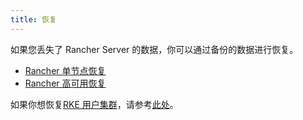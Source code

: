 ```yaml
---
title: 恢复
---
```


如果您丢失了 Rancher Server 的数据，你可以通过备份的数据进行恢复。

- [Rancher 单节点恢复](/docs/backups/restorations/single-node-restoration/_index)
- [Rancher 高可用恢复](/docs/backups/restorations/ha-restoration/_index)

如果你想恢复[RKE 用户集群](/docs/cluster-provisioning/rke-clusters/_index)，请参考[此处](/docs/cluster-admin/restoring-etcd/_index)。
